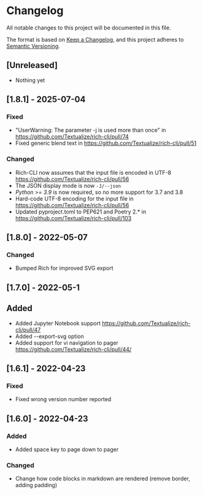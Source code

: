 # Changelog

All notable changes to this project will be documented in this file.

The format is based on [Keep a Changelog](https://keepachangelog.com/en/1.0.0/),
and this project adheres to [Semantic Versioning](https://semver.org/spec/v2.0.0.html).

## [Unreleased]

- Nothing yet

## [1.8.1] - 2025-07-04

### Fixed

- "UserWarning: The parameter -j is used more than once" in https://github.com/Textualize/rich-cli/pull/74
- Fixed generic blend text in https://github.com/Textualize/rich-cli/pull/51

### Changed

- Rich-CLI now assumes that the input file is encoded in UTF-8 https://github.com/Textualize/rich-cli/pull/56
- The JSON display mode is now `-J/--json`
- _Python >= 3.9_ is now required, so no more support for 3.7 and 3.8
- Hard-code UTF-8 encoding for the input file in https://github.com/Textualize/rich-cli/pull/56
- Updated pyproject.toml to PEP621 and Poetry 2.* in https://github.com/Textualize/rich-cli/pull/103

## [1.8.0] - 2022-05-07

### Changed

- Bumped Rich for improved SVG export

## [1.7.0] - 2022-05-1

## Added

- Added Jupyter Notebook support https://github.com/Textualize/rich-cli/pull/47
- Added --export-svg option
- Added support for vi navigation to pager https://github.com/Textualize/rich-cli/pull/44/

## [1.6.1] - 2022-04-23

### Fixed

- Fixed wrong version number reported

## [1.6.0] - 2022-04-23

### Added

- Added space key to page down to pager

### Changed

- Change how code blocks in markdown are rendered (remove border, adding padding)

